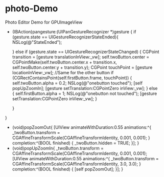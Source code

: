 # photo-Demo
Photo Editor Demo for GPUImageView



- (IBAction)pangesture:(UIPanGestureRecognizer *)gesture {
       if (gesture.state == UIGestureRecognizerStateEnded){
         NSLog(@"StateEnded");
        
    }
  else  if (gesture.state == UIGestureRecognizerStateChanged) {
        CGPoint transition = [gesture translationInView:_vw];
        self.twoButton.center = CGPointMake(self.twoButton.center.x + transition.x, self.twoButton.center.y + transition.y);
        CGPoint touchPoint = [gesture locationInView:_vw];
        //Same for the other button
        if (CGRectContainsPoint(self.firstButton.frame, touchPoint)) {
            self.twoButton.alpha = 0.2;
            NSLog(@"onebutton touched");
            [self popUpZoomIn];
            [gesture setTranslation:CGPointZero inView:_vw];
        }
        else {
            self.firstButton.alpha = 1;
            NSLog(@"onebutton not touched");
            [gesture setTranslation:CGPointZero inView:_vw];
        }
        
    }

}
- (void)popZoomOut{
    [UIView animateWithDuration:0.55
                     animations:^{
                         _twoButton.transform = CGAffineTransformScale(CGAffineTransformIdentity, 0.001, 0.001);
                     } completion:^(BOOL finished) {
                         _twoButton.hidden = TRUE;
                     }];
}
- (void)popUpZoomIn{
    _twoButton.transform = CGAffineTransformScale(CGAffineTransformIdentity, 0.001, 0.001);
    [UIView animateWithDuration:0.55
                     animations:^{
                         _twoButton.transform = CGAffineTransformScale(CGAffineTransformIdentity, 3.0, 3.0);
                     } completion:^(BOOL finished) {
                         [self popZoomOut];
                     }];
}


